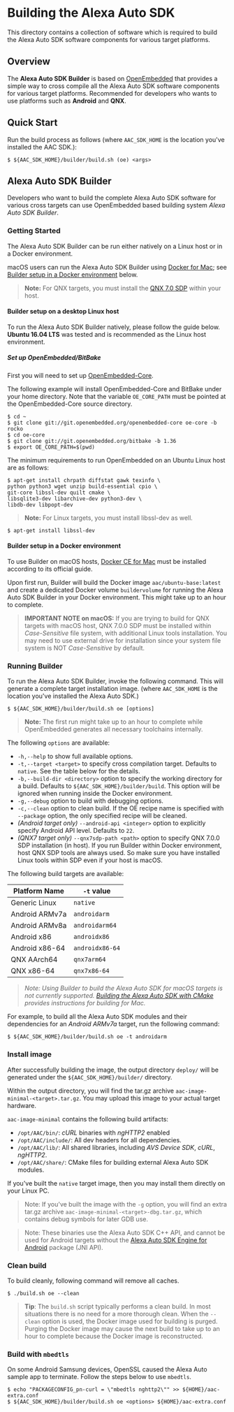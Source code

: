 # Building the Alexa Auto SDK

This directory contains a collection of software which is required to build the Alexa Auto SDK software components for various target platforms.

## Overview

The **Alexa Auto SDK Builder** is based on [OpenEmbedded](https://www.openembedded.org/) that provides a simple way to cross compile all the Alexa Auto SDK software components for various target platforms. Recommended for developers who wants to use platforms such as **Android** and **QNX**.

## Quick Start

Run the build process as follows (where `AAC_SDK_HOME` is the location you've installed the AAC SDK.):

```
$ ${AAC_SDK_HOME}/builder/build.sh (oe) <args>
```
## Alexa Auto SDK Builder

Developers who want to build the complete Alexa Auto SDK software for various cross targets can use OpenEmbedded based building system *Alexa Auto SDK Builder*.

### Getting Started

The Alexa Auto SDK Builder can be run either natively on a Linux host or in a Docker environment.

macOS users can run the Alexa Auto SDK Builder using [Docker for Mac](https://www.docker.com/docker-mac); see [Builder setup in a Docker environment](#docker) below.

>**Note:** For QNX targets, you must install the [QNX 7.0 SDP](http://blackberry.qnx.com/en/sdp7/sdp70_download) within your host.

#### Builder setup on a desktop Linux host

To run the Alexa Auto SDK Builder natively, please follow the guide below. **Ubuntu 16.04 LTS** was tested and is recommended as the Linux host environment.

##### Set up OpenEmbedded/BitBake

First you will need to set up [OpenEmbedded-Core](https://www.openembedded.org/wiki/OpenEmbedded-Core).

The following example will install OpenEmbedded-Core and BitBake under your home directory. Note that the variable `OE_CORE_PATH` must be pointed at the OpenEmbedded-Core source directory.

```
$ cd ~
$ git clone git://git.openembedded.org/openembedded-core oe-core -b rocko
$ cd oe-core
$ git clone git://git.openembedded.org/bitbake -b 1.36
$ export OE_CORE_PATH=$(pwd)
```

The minimum requirements to run OpenEmbedded on an Ubuntu Linux host are as follows:

```
$ apt-get install chrpath diffstat gawk texinfo \
python python3 wget unzip build-essential cpio \
git-core libssl-dev quilt cmake \
libsqlite3-dev libarchive-dev python3-dev \
libdb-dev libpopt-dev
```
>**Note:** For Linux targets, you must install libssl-dev as well.

```
$ apt-get install libssl-dev
```

#### Builder setup in a Docker environment <a name = "docker"></a>

To use Builder on macOS hosts, [Docker CE for Mac](https://www.docker.com/docker-mac) must be installed according to its official guide.

Upon first run, Builder will build the Docker image `aac/ubuntu-base:latest` and create a dedicated Docker volume `buildervolume` for running the Alexa Auto SDK Builder in your Docker environment. This might take up to an hour to complete.

>**IMPORTANT NOTE on macOS:** If you are trying to build for QNX targets with macOS host, QNX 7.0.0 SDP must be installed within *Case-Sensitive* file system, with additional Linux tools installation. You may need to use external drive for installation since your system file system is NOT *Case-Sensitive* by default.

### Running Builder

To run the Alexa Auto SDK Builder, invoke the following command. This will generate a complete target installation image. (where `AAC_SDK_HOME` is the location you've installed the Alexa Auto SDK.)

```
$ ${AAC_SDK_HOME}/builder/build.sh oe [options]
```

>**Note:** The first run might take up to an hour to complete while OpenEmbedded generates all necessary toolchains internally.

The following `options` are available:

* `-h,--help` to show full available options.
* `-t,--target <target>` to specify cross compilation target. Defaults to `native`. See the table below for the details.
* `-b,--build-dir <directory>` option to specify the working directory for a build. Defaults to `${AAC_SDK_HOME}/builder/build`. This option will be ignored when running inside the Docker environment.
* `-g,--debug` option to build with debugging options.
* `-c,--clean` option to clean build. If the OE recipe name is specified with `--package` option, the only specified recipe will be cleaned.
* *(Android target only)* `--android-api <integer>` option to explicitly specify Android API level. Defaults to `22`.
* *(QNX7 target only)* `--qnx7sdp-path <path>` option to specify QNX 7.0.0 SDP installation (in host). If you run Builder within Docker environment, host QNX SDP tools are always used. So make sure you have installed Linux tools within SDP even if your host is macOS.

The following build targets are available:

| Platform Name              | `-t` value      |
| -------------------------- | --------------- |
| Generic Linux              | `native`        |
| Android ARMv7a             | `androidarm`    |
| Android ARMv8a             | `androidarm64`  |
| Android x86                | `androidx86`    |
| Android x86-64             | `androidx86-64` |
| QNX AArch64                | `qnx7arm64`     |
| QNX x86-64                 | `qnx7x86-64`    |


>*Note: Using Builder to build the Alexa Auto SDK for macOS targets is not currently supported. [Building the Alexa Auto SDK with CMake](ConfigureCMake.md) provides instructions for building for Mac.*

For example, to build all the Alexa Auto SDK modules and their dependencies for an *Android ARMv7a* target, run the following command:

```
$ ${AAC_SDK_HOME}/builder/build.sh oe -t androidarm
```

### Install image

After successfully building the image, the output directory `deploy/` will be generated under the `${AAC_SDK_HOME}/builder/` directory.

Within the output directory, you will find the tar.gz archive `aac-image-minimal-<target>.tar.gz`. You may upload this image to your actual target hardware.

`aac-image-minimal` contains the following build artifacts:

* `/opt/AAC/bin/`: *cURL* binaries with *ngHTTP2* enabled
* `/opt/AAC/include/`: All dev headers for all dependencies.
* `/opt/AAC/lib/`: All shared libraries, including *AVS Device SDK*, *cURL*, *ngHTTP2*.
* `/opt/AAC/share/`: CMake files for building external Alexa Auto SDK modules.

If you've built the `native` target image, then you may install them directly on your Linux PC.

>Note: If you've built the image with the `-g` option, you will find an extra tar.gz archive `aac-image-minimal-<target>-dbg.tar.gz`, which contains debug symbols for later GDB use.

>Note: These binaries use the Alexa Auto SDK C++ API, and cannot be used for Android targets without the [Alexa Auto SDK Engine for Android](../platforms/android/README.md) package (JNI API).

### Clean build

To build cleanly, following command will remove all caches.

```
$ ./build.sh oe --clean
```
> **Tip**: The `build.sh` script typically performs a clean build. In most situations there is no need for a more thorough clean. When the `--clean` option is used, the Docker image used for building is purged. Purging the Docker image may cause the next build to take up to an hour to complete because the Docker image is reconstructed.

### Build with `mbedtls`

On some Android Samsung devices, OpenSSL caused the Alexa Auto sample app to terminate. Follow the steps below to use `mbedtls`.

```
$ echo "PACKAGECONFIG_pn-curl = \"mbedtls nghttp2\"" >> ${HOME}/aac-extra.conf
$ ${AAC_SDK_HOME}/builder/build.sh oe <options> ${HOME}/aac-extra.conf
```
